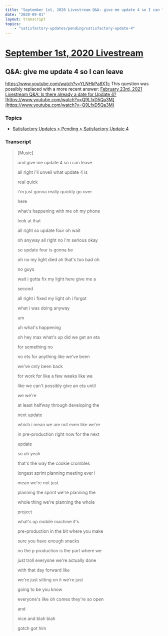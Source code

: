 ```yaml
---
title: "September 1st, 2020 Livestream Q&A: give me update 4 so I can leave"
date: "2020-09-01"
layout: transcript
topics:
    - "satisfactory-updates/pending/satisfactory-update-4"
---
```

# [September 1st, 2020 Livestream](../2020-09-01.md)
## Q&A: give me update 4 so I can leave
https://www.youtube.com/watch?v=YLNHkPa8XTc
This question was possibly replaced with a more recent answer: [February 23rd, 2021 Livestream Q&A: Is there already a date for Update 4?](./yt-Q9LfxD5Qa3M.md) [https://www.youtube.com/watch?v=Q9LfxD5Qa3M](https://www.youtube.com/watch?v=Q9LfxD5Qa3M)


### Topics
* [Satisfactory Updates > Pending > Satisfactory Update 4](../topics/satisfactory-updates/pending/satisfactory-update-4.md)

### Transcript

> [Music]
>
> and give me update 4 so i can leave
>
> all right i'll unveil what update 4 is
>
> real quick
>
> i'm just gonna really quickly go over
>
> here
>
> what's happening with me oh my phone
>
> look at that
>
> all right so update four oh wait
>
> oh anyway all right no i'm serious okay
>
> so update four is gonna be
>
> oh no my light died ah that's too bad oh
>
> no guys
>
> wait i gotta fix my light here give me a
>
> second
>
> all right i fixed my light oh i forgot
>
> what i was doing anyway
>
> um
>
> uh what's happening
>
> oh hey max what's up did we get an eta
>
> for something no
>
> no ets for anything like we've been
>
> we've only been back
>
> for work for like a few weeks like we
>
> like we can't possibly give an eta until
>
> we we're
>
> at least halfway through developing the
>
> next update
>
> which i mean we are not even like we're
>
> in pre-production right now for the next
>
> update
>
> so uh yeah
>
> that's the way the cookie crumbles
>
> longest sprint planning meeting ever i
>
> mean we're not just
>
> planning the sprint we're planning the
>
> whole thing we're planning the whole
>
> project
>
> what's up mobile machine it's
>
> pre-production in the bit where you make
>
> sure you have enough snacks
>
> no the p production is the part where we
>
> just troll everyone we're actually done
>
> with that day forward like
>
> we're just sitting on it we're just
>
> going to be you know
>
> everyone's like oh comes they're so open
>
> and
>
> nice and blah blah
>
> gotch got him
